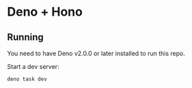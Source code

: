 # Deno + Hono

## Running

You need to have Deno v2.0.0 or later installed to run this repo.

Start a dev server:

```bash
deno task dev
```
